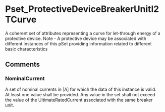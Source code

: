 # Pset_ProtectiveDeviceBreakerUnitI2TCurve

A coherent set of attributes representing a curve for let-through energy of a protective device. Note - A protective device may be associated with different instances of this pSet providing information related to different basic characteristics


## Comments

### NominalCurrent

A set of nominal currents in [A] for which the data of this instance is valid. At least one value shall be provided. Any value in the set shall not exceed the value of the
UltimateRatedCurrent associated with the same breaker unit.

